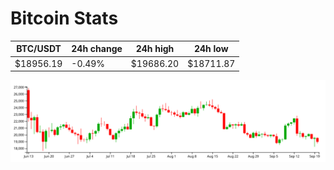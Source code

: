 # Bitcoin Stats

BTC/USDT|24h change|24h high|24h low|
|---|---|---|---|
|$18956.19|-0.49%|$19686.20|$18711.87|

<img src="./chart.svg">
